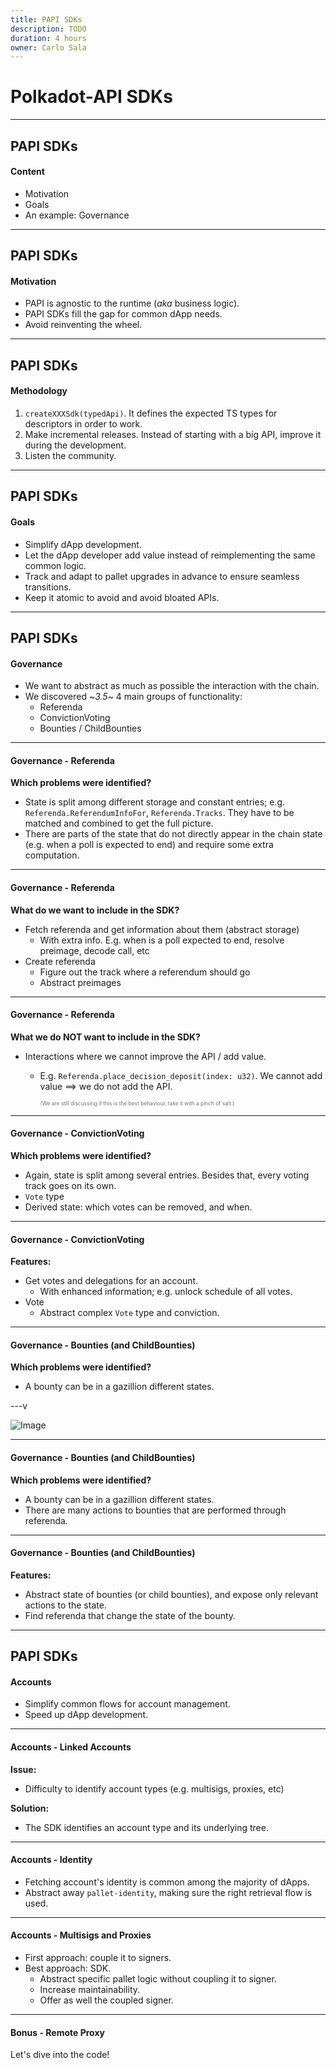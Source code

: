 ```yaml
---
title: PAPI SDKs
description: TODO
duration: 4 hours
owner: Carlo Sala
---
```


# Polkadot-API SDKs

---

## PAPI SDKs

#### Content

- Motivation
- Goals
- An example: Governance

---

## PAPI SDKs

#### Motivation

- PAPI is agnostic to the runtime (_aka_ business logic).
- PAPI SDKs fill the gap for common dApp needs.
- Avoid reinventing the wheel.

---

## PAPI SDKs

#### Methodology

1. `createXXXSdk(typedApi)`. It defines the expected TS types for descriptors in order to work.
2. Make incremental releases. Instead of starting with a big API, improve it during the development.
3. Listen the community.

---

## PAPI SDKs

#### Goals

- Simplify dApp development.
- Let the dApp developer add value instead of reimplementing the same common logic.
- Track and adapt to pallet upgrades in advance to ensure seamless transitions.
- Keep it atomic to avoid and avoid bloated APIs.

---

## PAPI SDKs

#### Governance

- We want to abstract as much as possible the interaction with the chain.
- We discovered ~_3.5_~ 4 main groups of functionality:
  - Referenda
  - ConvictionVoting
  - Bounties / ChildBounties

---

#### Governance - Referenda

**Which problems were identified?**

- State is split among different storage and constant entries; e.g. `Referenda.ReferendumInfoFor`, `Referenda.Tracks`. They
  have to be matched and combined to get the full picture.
- There are parts of the state that do not directly appear in the chain state (e.g. when a poll is expected to end) and
  require some extra computation.

---

#### Governance - Referenda

**What do we want to include in the SDK?**

- Fetch referenda and get information about them (abstract storage) <!-- .element: class="fragment" -->
  - With extra info. E.g. when is a poll expected to end, resolve preimage, decode call, etc
- Create referenda <!-- .element: class="fragment" -->
  - Figure out the track where a referendum should go <!-- .element: class="fragment" -->
  - Abstract preimages <!-- .element: class="fragment" -->

---

#### Governance - Referenda

**What we do NOT want to include in the SDK?**

- Interactions where we cannot improve the API / add value.

  - E.g. `Referenda.place_decision_deposit(index: u32)`. We cannot add value ==> we do not add the API.

    <span style="font-size: 0.6em; opacity: 0.6">(We are still discussing if this is the best behaviour, take it with a pinch of salt.)</span>

---

#### Governance - ConvictionVoting

**Which problems were identified?**

- Again, state is split among several entries. Besides that, every voting track goes on its own.
- `Vote` type
- Derived state: which votes can be removed, and when.

---

#### Governance - ConvictionVoting

**Features:**

- Get votes and delegations for an account. <!-- .element: class="fragment" -->
  - With enhanced information; e.g. unlock schedule of all votes.
- Vote <!-- .element: class="fragment" -->
  - Abstract complex `Vote` type and conviction.

---

#### Governance - Bounties (and ChildBounties)

**Which problems were identified?**

- A bounty can be in a gazillion different states. <!-- .element: class="fragment" -->

---v

![Image](./img/bounties.svg)

---

#### Governance - Bounties (and ChildBounties)

**Which problems were identified?**

- A bounty can be in a gazillion different states.
- There are many actions to bounties that are performed through referenda.

---

#### Governance - Bounties (and ChildBounties)

**Features:**

- Abstract state of bounties (or child bounties), and expose only relevant actions to the state. <!-- .element: class="fragment" -->
- Find referenda that change the state of the bounty. <!-- .element: class="fragment" -->

---

## PAPI SDKs

#### Accounts

- Simplify common flows for account management. <!-- .element: class="fragment" -->
- Speed up dApp development. <!-- .element: class="fragment" -->

---

#### Accounts - Linked Accounts

**Issue:**

- Difficulty to identify account types (e.g. multisigs, proxies, etc) <!-- .element: class="fragment" -->

**Solution:**

- The SDK identifies an account type and its underlying tree. <!-- .element: class="fragment" -->

---

#### Accounts - Identity

- Fetching account's identity is common among the majority of dApps.
- Abstract away `pallet-identity`, making sure the right retrieval flow is used.

---

#### Accounts - Multisigs and Proxies

- First approach: couple it to signers. <!-- .element: class="fragment" -->
- Best approach: SDK. <!-- .element: class="fragment" -->
  - Abstract specific pallet logic without coupling it to signer. <!-- .element: class="fragment" -->
  - Increase maintainability. <!-- .element: class="fragment" -->
  - Offer as well the coupled signer. <!-- .element: class="fragment" -->

---

#### Bonus - Remote Proxy

Let's dive into the code!

